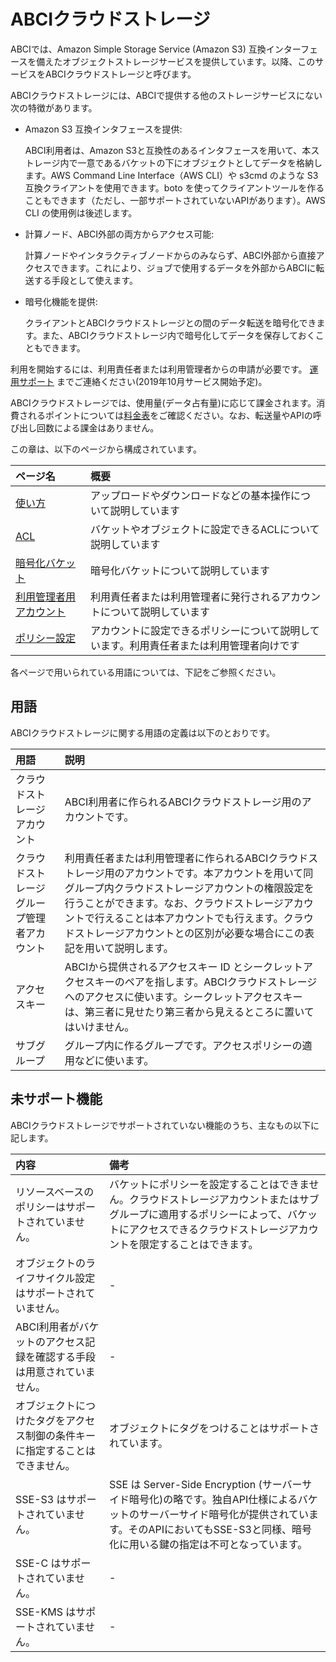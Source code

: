 # ABCIクラウドストレージ

ABCIでは、Amazon Simple Storage Service (Amazon S3) 互換インターフェースを備えたオブジェクトストレージサービスを提供しています。以降、このサービスをABCIクラウドストレージと呼びます。

ABCIクラウドストレージには、ABCIで提供する他のストレージサービスにない次の特徴があります。

- Amazon S3 互換インタフェースを提供:  

    ABCI利用者は、Amazon S3と互換性のあるインタフェースを用いて、本ストレージ内で一意であるバケットの下にオブジェクトとしてデータを格納します。AWS Command Line Interface（AWS CLI）や s3cmd のような S3 互換クライアントを使用できます。boto を使ってクライアントツールを作ることもできます（ただし、一部サポートされていないAPIがあります）。AWS CLI の使用例は後述します。

- 計算ノード、ABCI外部の両方からアクセス可能:

    計算ノードやインタラクティブノードからのみならず、ABCI外部から直接アクセスできます。これにより、ジョブで使用するデータを外部からABCIに転送する手段として使えます。

- 暗号化機能を提供:

    クライアントとABCIクラウドストレージとの間のデータ転送を暗号化できます。また、ABCIクラウドストレージ内で暗号化してデータを保存しておくこともできます。


利用を開始するには、利用責任者または利用管理者からの申請が必要です。
[運用サポート](https://abci.ai/ja/how_to_use/user_support.html) までご連絡ください(2019年10月サービス開始予定)。


ABCIクラウドストレージでは、使用量(データ占有量)に応じて課金されます。消費されるポイントについては[料金表](https://abci.ai/ja/how_to_use/tariffs.html)をご確認ください。なお、転送量やAPIの呼び出し回数による課金はありません。


この章は、以下のページから構成されています。

| ページ名 | 概要 |
|:--|:--|
| [使い方](abci-cloudstorage/usage.md) | アップロードやダウンロードなどの基本操作について説明しています |
| [ACL](abci-cloudstorage/acl.md) | バケットやオブジェクトに設定できるACLについて説明しています |
| [暗号化バケット](abci-cloudstorage/encrypted-bucket.md) | 暗号化バケットについて説明しています |
| [利用管理者用アカウント](abci-cloudstorage/management.md) | 利用責任者または利用管理者に発行されるアカウントについて説明しています |
| [ポリシー設定](abci-cloudstorage/policy.md) | アカウントに設定できるポリシーについて説明しています。利用責任者または利用管理者向けです |

各ページで用いられている用語については、下記をご参照ください。


## 用語

ABCIクラウドストレージに関する用語の定義は以下のとおりです。

| 用語 | 説明 |
|:--|:--|
| クラウドストレージアカウント | ABCI利用者に作られるABCIクラウドストレージ用のアカウントです。 |
| クラウドストレージグループ管理者アカウント| 利用責任者または利用管理者に作られるABCIクラウドストレージ用のアカウントです。本アカウントを用いて同グループ内クラウドストレージアカウントの権限設定を行うことができます。なお、クラウドストレージアカウントで行えることは本アカウントでも行えます。クラウドストレージアカウントとの区別が必要な場合にこの表記を用いて説明します。 |
| アクセスキー | ABCIから提供されるアクセスキー ID とシークレットアクセスキーのペアを指します。ABCIクラウドストレージへのアクセスに使います。シークレットアクセスキーは、第三者に見せたり第三者から見えるところに置いてはいけません。 |
| サブグループ | グループ内に作るグループです。アクセスポリシーの適用などに使います。 |


## 未サポート機能

ABCIクラウドストレージでサポートされていない機能のうち、主なもの以下に記します。

| 内容 | 備考 |
| :-- | :-- |
| リソースベースのポリシーはサポートされていません。| バケットにポリシーを設定することはできません。クラウドストレージアカウントまたはサブグループに適用するポリシーによって、バケットにアクセスできるクラウドストレージアカウントを限定することはできます。|
| オブジェクトのライフサイクル設定はサポートされていません。	| - |
| ABCI利用者がバケットのアクセス記録を確認する手段は用意されていません。 | <!--  調査が必要な場合にはお問い合わせください?  -->- |
| オブジェクトにつけたタグをアクセス制御の条件キーに指定することはできません。	 | オブジェクトにタグをつけることはサポートされています。 |
| SSE-S3 はサポートされていません。     | SSE は Server-Side Encryption (サーバーサイド暗号化)の略です。独自API仕様によるバケットのサーバーサイド暗号化が提供されています。そのAPIにおいてもSSE-S3と同様、暗号化に用いる鍵の指定は不可となっています。 |
| SSE-C はサポートされていません。 | - |
| SSE-KMS はサポートされていません。 | - |

